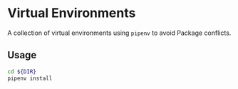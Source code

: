 # Virtual Environments

A collection of virtual environments using `pipenv` to avoid Package conflicts.

## Usage

```bash
cd ${DIR}
pipenv install
```
